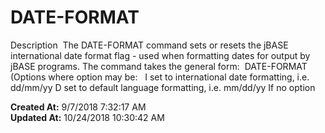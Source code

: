 # DATE-FORMAT

Description  The DATE-FORMAT command sets or resets the jBASE international date format flag - used when formatting dates for output by jBASE programs. The command takes the general form:  DATE-FORMAT (Options where option may be:   I set to international date formatting, i.e. dd/mm/yy D set to default language formatting, i.e. mm/dd/yy If no option  

**Created At:** 9/7/2018 7:32:17 AM  
**Updated At:** 10/24/2018 10:30:42 AM  


